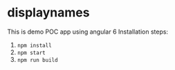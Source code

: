 # displaynames
This is demo POC app using angular 6
Installation steps:
1. ```npm install```
2. ```npm start```
3. ```npm run build```
